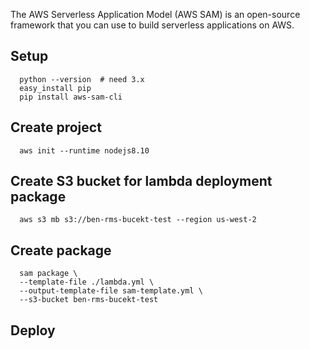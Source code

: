 The AWS Serverless Application Model (AWS SAM) is an open-source framework that you can use to build serverless applications on AWS.

## Setup
```
  python --version  # need 3.x
  easy_install pip
  pip install aws-sam-cli
```

## Create project
```
  aws init --runtime nodejs8.10
```

## Create S3 bucket for lambda deployment package
``` 
  aws s3 mb s3://ben-rms-bucekt-test --region us-west-2
```

## Create package
```
  sam package \
  --template-file ./lambda.yml \
  --output-template-file sam-template.yml \
  --s3-bucket ben-rms-bucekt-test
``` 


## Deploy
```
``` 